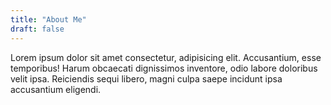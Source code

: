 ```yaml
---
title: "About Me"
draft: false
---
```

Lorem ipsum dolor sit amet consectetur, adipisicing elit. Accusantium, esse temporibus! Harum obcaecati dignissimos inventore, odio labore doloribus velit ipsa. Reiciendis sequi libero, magni culpa saepe incidunt ipsa accusantium eligendi.